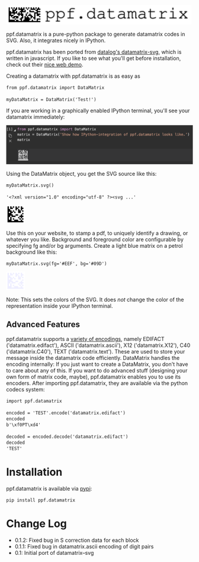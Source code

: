 <img alt="ppf.datamatrix logo" src="./imgs/logo.svg" width="500em">

ppf.datamatrix is a pure-python package to generate datamatrix codes in SVG. Also, it integrates nicely in IPython.

ppf.datamatrix has been ported from [datalog's datamatrix-svg](https://github.com/datalog/datamatrix-svg), which is written in javascript. If you like to see what you'll get before installation, check out their [nice web demo](https://datalog.github.io/demo/datamatrix-svg).

Creating a datamatrix with ppf.datamatrix is as easy as

```
from ppf.datamatrix import DataMatrix

myDataMatrix = DataMatrix('Test!')
```

If you are working in a graphically enabled IPython terminal, you'll see your datamatrix immediately:

![IPython integration](imgs/ipython.png)

Using the DataMatrix object, you get the SVG source like this:

```
myDataMatrix.svg()

'<?xml version="1.0" encoding="utf-8" ?><svg ...'
```

<img alt="Test! DataMatrix" src="./imgs/Test.svg" width="50em">

Use this on your website, to stamp a pdf, to uniquely identify a drawing, or whatever you like. Background and foreground color are configurable by specifying fg and/or bg arguments. Create a light blue matrix on a petrol background like this:

```
myDataMatrix.svg(fg='#EEF', bg='#09D')
```

<img alt="Test! DataMatrix in red on blue background" src="./imgs/Test_colored.svg" width="50em">

Note: This sets the colors of the SVG. It does *not* change the color of the representation inside your IPython terminal.


## Advanced Features

ppf.datamatrix supports a [variety of encodings](https://en.m.wikipedia.org/wiki/Data_Matrix#Encoding), namely EDIFACT ('datamatrix.edifact'), ASCII ('datamatrix.ascii'), X12 ('datamatrix.X12'), C40 ('datamatrix.C40'), TEXT ('datamatrix.text'). These are used to store your message inside the datamatrix code efficiently. DataMatrix handles the encoding internally: If you just want to create a DataMatrix, you don't have to care about any of this. If you want to do advanced stuff (designing your own form of matrix code, maybe), ppf.datamatrix enables you to use its encoders. After importing ppf.datamatrix, they are available via the python codecs system:

```
import ppf.datamatrix

encoded = 'TEST'.encode('datamatrix.edifact')
encoded
b'\xf0PT\xd4'

decoded = encoded.decode('datamatrix.edifact')
decoded
'TEST'
```


# Installation

ppf.datamatrix is available via [pypi](https://pypi.org):

```
pip install ppf.datamatrix
```


# Change Log

* 0.1.2: Fixed bug in S correction data for each block
* 0.1.1: Fixed bug in datamatrix.ascii encoding of digit pairs
* 0.1: Initial port of datamatrix–svg
